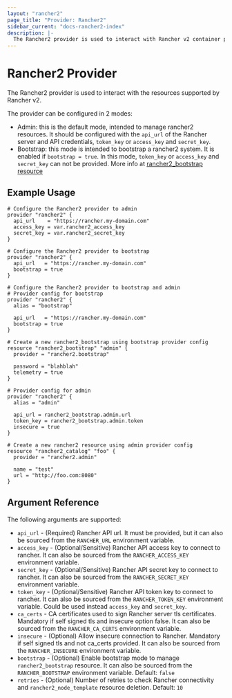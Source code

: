 ```yaml
---
layout: "rancher2"
page_title: "Provider: Rancher2"
sidebar_current: "docs-rancher2-index"
description: |-
  The Rancher2 provider is used to interact with Rancher v2 container platforms.
---
```


# Rancher2 Provider

The Rancher2 provider is used to interact with the
resources supported by Rancher v2. 

The provider can be configured in 2 modes:
- Admin: this is the default mode, intended to manage rancher2 resources. It should be configured with the `api_url` of the Rancher server and API credentials, `token_key` or `access_key` and `secret_key`.
- Bootstrap: this mode is intended to bootstrap a rancher2 system. It is enabled if `bootstrap = true`. In this mode, `token_key` or `access_key` and `secret_key` can not be provided. More info at [rancher2_bootstrap resource](r/bootstrap.html)

## Example Usage

```hcl
# Configure the Rancher2 provider to admin
provider "rancher2" {
  api_url    = "https://rancher.my-domain.com"
  access_key = var.rancher2_access_key
  secret_key = var.rancher2_secret_key
}
```

```hcl
# Configure the Rancher2 provider to bootstrap
provider "rancher2" {
  api_url   = "https://rancher.my-domain.com"
  bootstrap = true
}
```

```hcl
# Configure the Rancher2 provider to bootstrap and admin
# Provider config for bootstrap
provider "rancher2" {
  alias = "bootstrap"

  api_url   = "https://rancher.my-domain.com"
  bootstrap = true
}

# Create a new rancher2_bootstrap using bootstrap provider config
resource "rancher2_bootstrap" "admin" {
  provider = "rancher2.bootstrap"

  password = "blahblah"
  telemetry = true
}

# Provider config for admin
provider "rancher2" {
  alias = "admin"

  api_url = rancher2_bootstrap.admin.url
  token_key = rancher2_bootstrap.admin.token
  insecure = true
}

# Create a new rancher2 resource using admin provider config
resource "rancher2_catalog" "foo" {
  provider = "rancher2.admin"

  name = "test"
  url = "http://foo.com:8080"
}
```

## Argument Reference

The following arguments are supported:

* `api_url` - (Required) Rancher API url. It must be provided, but it can also be sourced from the `RANCHER_URL` environment variable.
* `access_key` - (Optional/Sensitive) Rancher API access key to connect to rancher. It can also be sourced from the `RANCHER_ACCESS_KEY` environment variable.
* `secret_key` - (Optional/Sensitive) Rancher API secret key to connect to rancher. It can also be sourced from the `RANCHER_SECRET_KEY` environment variable.
* `token_key` - (Optional/Sensitive) Rancher API token key to connect to rancher. It can also be sourced from the `RANCHER_TOKEN_KEY` environment variable. Could be used instead `access_key` and `secret_key`.
* `ca_certs` - CA certificates used to sign Rancher server tls certificates. Mandatory if self signed tls and insecure option false. It can also be sourced from the `RANCHER_CA_CERTS` environment variable.
* `insecure` - (Optional) Allow insecure connection to Rancher. Mandatory if self signed tls and not ca_certs provided. It can also be sourced from the `RANCHER_INSECURE` environment variable.
* `bootstrap` - (Optional) Enable bootstrap mode to manage `rancher2_bootstrap` resource. It can also be sourced from the `RANCHER_BOOTSTRAP` environment variable. Default: `false`
* `retries` - (Optional) Number of retries to check Rancher connectivity and `rancher2_node_template` resource deletion. Default: `10`
